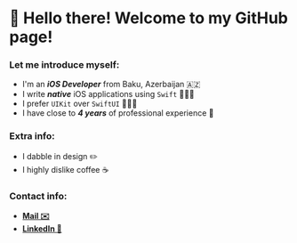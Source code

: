 # 👋 Hello there! Welcome to my GitHub page!
### Let me introduce myself:
- I'm an ***iOS Developer*** from Baku, Azerbaijan 🇦🇿
- I write ***native*** iOS applications using `Swift` 👨🏻‍💻
- I prefer `UIKit` over `SwiftUI` 🤷🏻‍♂️
- I have close to ***4 years*** of professional experience 🍏
### Extra info:
- I dabble in design ✏️
- I highly dislike coffee ☕️
### Contact info:
- [**Mail ✉️**](mailto:yusif.projects@gmail.com)
- [**LinkedIn 💼**](https://www.linkedin.com/in/yusif-programmer/)
